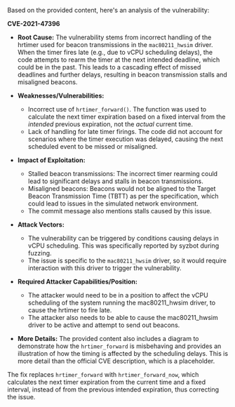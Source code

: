 Based on the provided content, here's an analysis of the vulnerability:

**CVE-2021-47396**

*   **Root Cause:** The vulnerability stems from incorrect handling of the hrtimer used for beacon transmissions in the `mac80211_hwsim` driver. When the timer fires late (e.g., due to vCPU scheduling delays), the code attempts to rearm the timer at the next intended deadline, which could be in the past. This leads to a cascading effect of missed deadlines and further delays, resulting in beacon transmission stalls and misaligned beacons.

*   **Weaknesses/Vulnerabilities:**
    *   Incorrect use of `hrtimer_forward()`. The function was used to calculate the next timer expiration based on a fixed interval from the *intended* previous expiration, not the *actual* current time.
    *   Lack of handling for late timer firings. The code did not account for scenarios where the timer execution was delayed, causing the next scheduled event to be missed or misaligned.

*   **Impact of Exploitation:**
    *   Stalled beacon transmissions: The incorrect timer rearming could lead to significant delays and stalls in beacon transmissions.
    *   Misaligned beacons: Beacons would not be aligned to the Target Beacon Transmission Time (TBTT) as per the specification, which could lead to issues in the simulated network environment.
    *   The commit message also mentions stalls caused by this issue.

*   **Attack Vectors:**
    *   The vulnerability can be triggered by conditions causing delays in vCPU scheduling. This was specifically reported by syzbot during fuzzing.
    *   The issue is specific to the `mac80211_hwsim` driver, so it would require interaction with this driver to trigger the vulnerability.

*   **Required Attacker Capabilities/Position:**
    *   The attacker would need to be in a position to affect the vCPU scheduling of the system running the mac80211_hwsim driver, to cause the hrtimer to fire late.
    *   The attacker also needs to be able to cause the mac80211_hwsim driver to be active and attempt to send out beacons.

*   **More Details:** The provided content also includes a diagram to demonstrate how the `hrtimer_forward` is misbehaving and provides an illustration of how the timing is affected by the scheduling delays. This is more detail than the official CVE description, which is a placeholder.

The fix replaces `hrtimer_forward` with `hrtimer_forward_now`, which calculates the next timer expiration from the current time and a fixed interval, instead of from the previous intended expiration, thus correcting the issue.